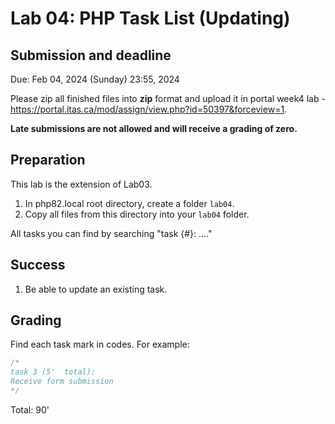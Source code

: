 # Lab 04: PHP Task List (Updating)

## Submission and deadline

Due: Feb 04, 2024 (Sunday) 23:55, 2024

Please zip all finished files into **zip** format and upload it in portal week4 lab - https://portal.itas.ca/mod/assign/view.php?id=50397&forceview=1.

**Late submissions are not allowed and will receive a grading of zero.**

## Preparation

This lab is the extension of Lab03.

1. In php82.local root directory, create a folder `lab04`.
2. Copy all files from this directory into your `lab04` folder.

All tasks you can find by searching "task {#}: ...."

## Success

1. Be able to update an existing task.

## Grading
Find each task mark in codes. For example:
```php
/*
task 3 (5'  total): 
Receive form submission
*/
```

Total: 90'
